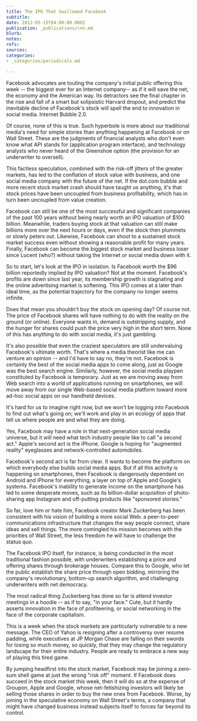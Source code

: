 ```yaml
---
title: The IPO That Swallowed Facebook
subtitle: 
date: 2012-05-15T04:00:00.000Z
publication: _publications/cnn.md
blurb: 
notes: 
refs: 
sources: 
categories:
- _categories/periodicals.md

---
```

Facebook advocates are touting the company's initial public offering this week -- the biggest ever for an Internet company-- as if it will save the net, the economy and the American way. Its detractors see the final chapter in the rise and fall of a smart but solipsistic Harvard dropout, and predict the inevitable decline of Facebook's stock will spell the end to innovation in social media. Internet Bubble 2.0.

Of course, none of this is true. Such hyperbole is more about our traditional media's need for simple stories than anything happening at Facebook or on Wall Street. These are the judgments of financial analysts who don't even know what API stands for (application program interface), and technology analysts who never heard of the Greenshoe option (the provision for an underwriter to oversell).

This factless speculation, combined with the risk-off jitters of the greater markets, has led to the conflation of stock value with business, and one social media company with the future of the net. If the dot.com bubble and more recent stock market crash should have taught us anything, it's that stock prices have been uncoupled from business profitability, which has in turn been uncoupled from value creation.

Facebook can still be one of the most successful and significant companies of the past 100 years without being nearly worth an IPO valuation of $100 billion. Meanwhile, traders buying stock at that valuation can still make billions more over the next hours or days, even if the stock then plummets or slowly peters out. Likewise, Facebook can shoot to a sustained stock market success even without showing a reasonable profit for many years. Finally, Facebook can become the biggest stock market and business loser since Lucent (who?) without taking the Internet or social media down with it.

So to start, let's look at the IPO in isolation. Is Facebook worth the $96 billion reportedly implied by IPO valuation? Not at the moment. Facebook's profits are down since last year, its membership growth is stagnating and the online advertising market is softening. This IPO comes at a later than ideal time, as the potential trajectory for the company no longer seems infinite.

Does that mean you shouldn't buy the stock on opening day? Of course not. The price of Facebook shares will have nothing to do with the reality on the ground (or online). Everyone wants in, demand is outstripping supply, and the hunger for shares could push the price very high in the short term. None of this has anything to do with social media, it's just gambling.

It's also possible that even the craziest speculators are still undervaluing Facebook's ultimate worth. That's where a media theorist like me can venture an opinion -- and I'd have to say no, they're not. Facebook is certainly the best of the social media apps to come along, just as Google was the best search engine. Similarly, however, the social media playpen constituted by Facebook is temporary. Just as we are moving away from Web search into a world of applications running on smartphones, we will move away from our single Web-based social media platform toward more ad-hoc social apps on our handheld devices.

It's hard for us to imagine right now, but we won't be logging into Facebook to find out what's going on; we'll work and play in an ecology of apps that tell us where people are and what they are doing.

Yes, Facebook may have a role in that next-generation social media universe, but it will need what tech industry people like to call "a second act." Apple's second act is the iPhone. Google is hoping for "augmented reality" eyeglasses and network-controlled automobiles.

Facebook's second act is far from clear. It wants to become the platform on which everybody else builds social media apps. But if all this activity is happening on smartphones, then Facebook is dangerously dependent on Android and iPhone for everything, a layer on top of Apple and Google's systems. Facebook's inability to generate income on the smartphone has led to some desperate moves, such as its billion-dollar acquisition of photo-sharing app Instagram and off-putting products like "sponsored stories."

So far, love him or hate him, Facebook creator Mark Zuckerberg has been consistent with his vision of building a more social Web: a peer-to-peer communications infrastructure that changes the way people connect, share ideas and sell things. The more comingled his mission becomes with the priorities of Wall Street, the less freedom he will have to challenge the status quo.

The Facebook IPO itself, for instance, is being conducted in the most traditional fashion possible, with underwriters establishing a price and offering shares through brokerage houses. Compare this to Google, who let the public establish the share price through open bidding, mirroring the company's revolutionary, bottom-up search algorithm, and challenging underwriters with net democracy.

The most radical thing Zuckerberg has done so far is attend investor meetings in a hoodie -- as if to say, "in your face." Cute, but it hardly asserts innovation in the face of profiteering, or social networking in the face of the corporate capitalism.

This is a week when the stock markets are particularly vulnerable to a new message. The CEO of Yahoo is resigning after a controversy over resume padding, while executives at JP Morgan Chase are falling on their swords for losing so much money, so quickly, that they may change the regulatory landscape for their entire industry. People are ready to embrace a new way of playing this tired game.

By jumping headfirst into the stock market, Facebook may be joining a zero-sum shell game at just the wrong "risk off" moment. If Facebook does succeed in the stock market this week, then it will do so at the expense of Groupon, Apple and Google, whose net-fetishizing investors will likely be selling those shares in order to buy the new ones from Facebook. Worse, by joining in the speculative economy on Wall Street's terms, a company that might have changed business instead subjects itself to forces far beyond its control.